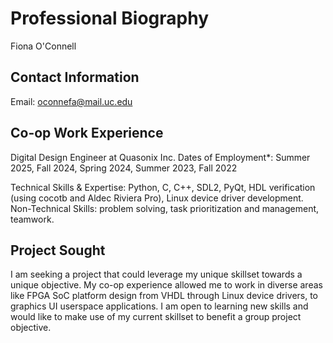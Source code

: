 # Professional Biography

Fiona O'Connell

## Contact Information
Email: oconnefa@mail.uc.edu

## Co-op Work Experience
Digital Design Engineer at Quasonix Inc.
Dates of Employment*: Summer 2025, Fall 2024, Spring 2024, Summer 2023, Fall 2022

Technical Skills & Expertise: Python, C, C++, SDL2, PyQt, HDL verification (using cocotb and Aldec Riviera Pro), Linux device driver development.
Non-Technical Skills: problem solving, task prioritization and management, teamwork.

## Project Sought
I am seeking a project that could leverage my unique skillset towards a unique objective. My co-op experience allowed me to work in diverse areas like FPGA SoC platform design from VHDL through Linux device drivers, to graphics UI userspace applications. I am open to learning new skills and would like to make use of my current skillset to benefit a group project objective.